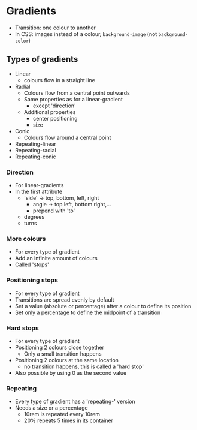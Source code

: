 # Gradients

- Transition: one colour to another
- In CSS: images instead of a colour, `background-image` (not `background-color`)

## Types of gradients

- Linear
  - colours flow in a straight line
- Radial
  - Colours flow from a central point outwards
  - Same properties as for a linear-gradient
    - except 'direction'
  - Additional properties
    - center positioning
    - size
- Conic
  - Colours flow around a central point
- Repeating-linear
- Repeating-radial
- Repeating-conic

### Direction

- For linear-gradients
- In the first attribute
  - 'side' -> top, bottom, left, right
    - angle -> top left, bottom right,...
    - prepend with 'to'
  - degrees
  - turns

### More colours

- For every type of gradient
- Add an infinite amount of colours
- Called 'stops'

### Positioning stops

- For every type of gradient
- Transitions are spread evenly by default
- Set a value (absolute or percentage) after a colour to define its position
- Set only a percentage to define the midpoint of a transition

### Hard stops

- For every type of gradient
- Positioning 2 colours close together
  - Only a small transition happens
- Positioning 2 colours at the same location
  - no transition happens, this is called a 'hard stop'
- Also possible by using 0 as the second value

### Repeating

- Every type of gradient has a 'repeating-' version
- Needs a size or a percentage
  - 10rem is repeated every 10rem
  - 20% repeats 5 times in its container
